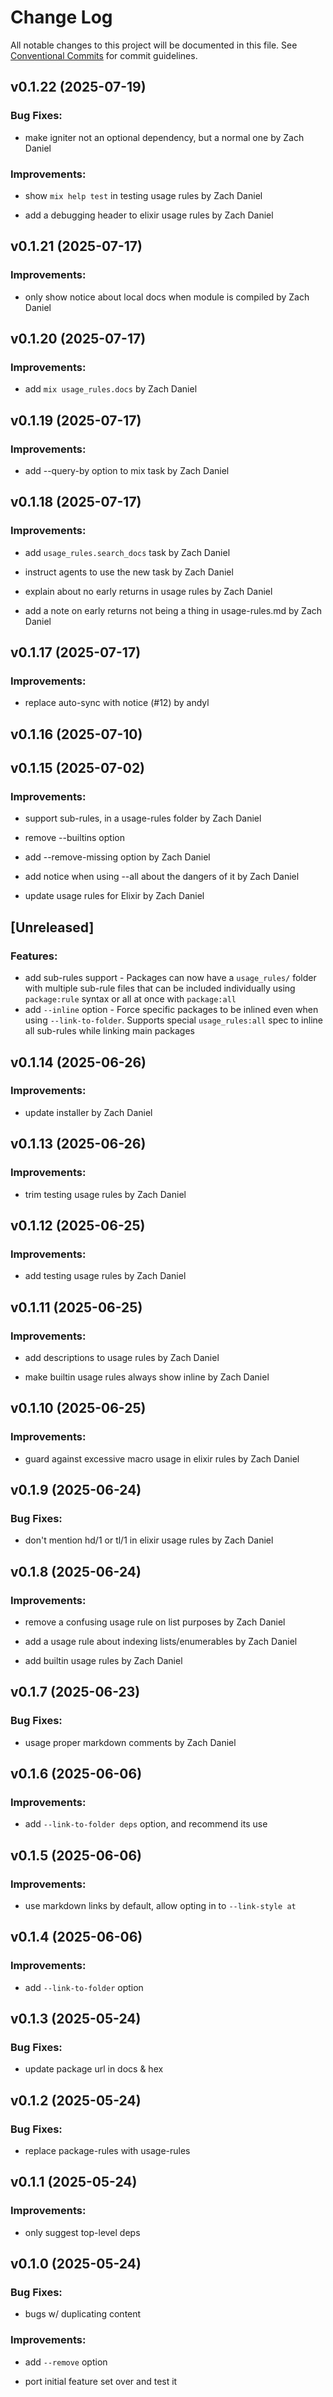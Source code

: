 # Change Log

All notable changes to this project will be documented in this file.
See [Conventional Commits](Https://conventionalcommits.org) for commit guidelines.

<!-- changelog -->

## v0.1.22 (2025-07-19)




### Bug Fixes:

* make igniter not an optional dependency, but a normal one by Zach Daniel

### Improvements:

* show `mix help test` in testing usage rules by Zach Daniel

* add a debugging header to elixir usage rules by Zach Daniel

## v0.1.21 (2025-07-17)




### Improvements:

* only show notice about local docs when module is compiled by Zach Daniel

## v0.1.20 (2025-07-17)




### Improvements:

* add `mix usage_rules.docs` by Zach Daniel

## v0.1.19 (2025-07-17)




### Improvements:

* add --query-by option to mix task by Zach Daniel

## v0.1.18 (2025-07-17)




### Improvements:

* add `usage_rules.search_docs` task by Zach Daniel

* instruct agents to use the new task by Zach Daniel

* explain about no early returns in usage rules by Zach Daniel

* add a note on early returns not being a thing in usage-rules.md by Zach Daniel

## v0.1.17 (2025-07-17)




### Improvements:

* replace auto-sync with notice (#12) by andyl

## v0.1.16 (2025-07-10)




## v0.1.15 (2025-07-02)




### Improvements:

* support sub-rules, in a usage-rules folder by Zach Daniel

* remove --builtins option

* add --remove-missing option by Zach Daniel

* add notice when using --all about the dangers of it by Zach Daniel

* update usage rules for Elixir by Zach Daniel

## [Unreleased]

### Features:

* add sub-rules support - Packages can now have a `usage_rules/` folder with multiple sub-rule files that can be included individually using `package:rule` syntax or all at once with `package:all`
* add `--inline` option - Force specific packages to be inlined even when using `--link-to-folder`. Supports special `usage_rules:all` spec to inline all sub-rules while linking main packages

## v0.1.14 (2025-06-26)




### Improvements:

* update installer by Zach Daniel

## v0.1.13 (2025-06-26)




### Improvements:

* trim testing usage rules by Zach Daniel

## v0.1.12 (2025-06-25)




### Improvements:

* add testing usage rules by Zach Daniel

## v0.1.11 (2025-06-25)




### Improvements:

* add descriptions to usage rules by Zach Daniel

* make builtin usage rules always show inline by Zach Daniel

## v0.1.10 (2025-06-25)




### Improvements:

* guard against excessive macro usage in elixir rules by Zach Daniel

## v0.1.9 (2025-06-24)




### Bug Fixes:

* don't mention hd/1 or tl/1 in elixir usage rules by Zach Daniel

## v0.1.8 (2025-06-24)




### Improvements:

* remove a confusing usage rule on list purposes by Zach Daniel

* add a usage rule about indexing lists/enumerables by Zach Daniel

* add builtin usage rules by Zach Daniel

## v0.1.7 (2025-06-23)




### Bug Fixes:

* usage proper markdown comments by Zach Daniel

## v0.1.6 (2025-06-06)




### Improvements:

* add `--link-to-folder deps` option, and recommend its use

## v0.1.5 (2025-06-06)




### Improvements:

* use markdown links by default, allow opting in to `--link-style at`

## v0.1.4 (2025-06-06)




### Improvements:

* add `--link-to-folder` option

## v0.1.3 (2025-05-24)




### Bug Fixes:

* update package url in docs & hex

## v0.1.2 (2025-05-24)




### Bug Fixes:

* replace package-rules with usage-rules

## v0.1.1 (2025-05-24)




### Improvements:

* only suggest top-level deps

## v0.1.0 (2025-05-24)




### Bug Fixes:

* bugs w/ duplicating content

### Improvements:

* add `--remove` option

* port initial feature set over and test it
